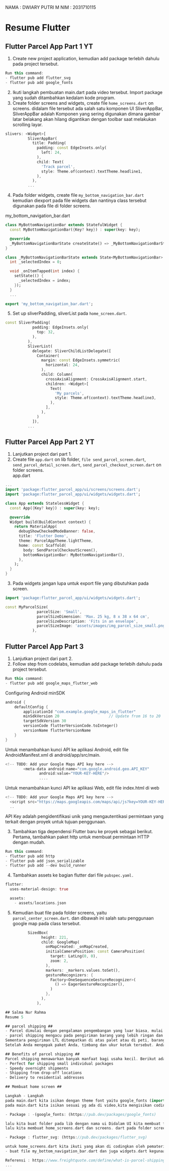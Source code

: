 NAMA : DWIARY PUTRI M
NIM  : 2031710115
<h1>Resume Flutter</h1>

## Flutter Parcel App Part 1 YT
1. Create new project application, kemudian add package terlebih dahulu pada project tersebut.
``` dart
Run this command:
- flutter pub add flutter_svg
- flutter pub add google_fonts 
```
2. Ikuti langkah pembuatan main.dart pada video tersebut. Import package yang sudah ditambahkan kedalam kode program.
3. Create folder screens and widgets, create file ``home_screens.dart`` on screens.
didalam file tersebut ada salah satu komponen UI SliverAppBar, SliverAppBar adalah Komponen yang sering digunakan dimana gambar latar belakang akan hilang digantikan dengan toolbar saat melakukan scrolling layar.
```dart
slivers: <Widget>[
          SliverAppBar(
            title: Padding(
              padding: const EdgeInsets.only(
                left: 24,
              ),
              child: Text(
                'Track parcel',
                style: Theme.of(context).textTheme.headline1,
              ),
            ),
          ...
```
4. Pada folder widgets, create file ``my_bottom_navigation_bar.dart`` kemudian diexport pada file widgets dan nantinya class tersebut digunakan pada file di folder screens.

my_bottom_navigation_bar.dart
```dart
class MyBottomNavigationBar extends StatefulWidget {
  const MyBottomNavigationBar({Key? key}) : super(key: key);

  @override
  _MyBottomNavigationBarState createState() => _MyBottomNavigationBarState();
}

class _MyBottomNavigationBarState extends State<MyBottomNavigationBar> {
  int _selectedIndex = 0;

  void _onItemTapped(int index) {
    setState(() {
      _selectedIndex = index;
    });
  }
  ...
```
```dart 
export 'my_bottom_navigation_bar.dart';
```
5. Set up sliverPadding, sliverList pada ```home_screen.dart```.
```dart
const SliverPadding(
            padding: EdgeInsets.only(
              top: 32,
            ),
          ),
          SliverList(
            delegate: SliverChildListDelegate([
              Container(
                margin: const EdgeInsets.symmetric(
                  horizontal: 24,
                ),
                child: Column(
                  crossAxisAlignment: CrossAxisAlignment.start,
                  children: <Widget>[
                    Text(
                      'My parcels',
                      style: Theme.of(context).textTheme.headline3,
                    ),
                  ],
                ),
              )
            ]),
          ...
```

## Flutter Parcel App Part 2 YT
1. Lanjutkan project dari part 1.
2. Create file ```app.dart``` on lib folder, ```file send_parcel_screen.dart```, ```send_parcel_detail_screen.dart```, ```send_parcel_checkout_screen.dart```  on folder screens.<br>
app.dart
```dart
...
import 'package:flutter_parcel_app/ui/screens/screens.dart';
import 'package:flutter_parcel_app/ui/widgets/widgets.dart';

class App extends StatelessWidget {
  const App({Key? key}) : super(key: key);

  @override
  Widget build(BuildContext context) {
    return MaterialApp(
      debugShowCheckedModeBanner: false,
      title: 'Flutter Demo',
      theme: ParcelAppTheme.lightTheme,
      home: const Scaffold(
        body: SendParcelCheckoutScreen(),
        bottomNavigationBar: MyBottomNavigationBar(),
      ),
    );
  }
}
```

3. Pada widgets jangan lupa untuk export file yang dibutuhkan pada screen.
```dart
import 'package:flutter_parcel_app/ui/widgets/widgets.dart';
```
```dart
const MyParcelSize(
              parcelSize: 'Small',
              parcelSizeDimension: 'Max. 25 kg, 8 x 38 x 64 cm',
              parcelSizeDescription: 'Fits in an envelope',
              parcelSizeImage: 'assets/images/img_parcel_size_small.png',
            ),
```


## Flutter Parcel App Part 3
1. Lanjutkan project dari part 2.
2. Follow step from codelabs, kemudian add package terlebih dahulu pada project tersebut.
``` dart
Run this command:
- flutter pub add google_maps_flutter_web  
```
Configuring Android minSDK
``` dart
android {
    defaultConfig {
        applicationId "com.example.google_maps_in_flutter"
        minSdkVersion 20                      // Update from 16 to 20
        targetSdkVersion 30
        versionCode flutterVersionCode.toInteger()
        versionName flutterVersionName
    }
} 
```
Untuk menambahkan kunci API ke aplikasi Android, edit file AndroidManifest.xml di android/app/src/main.
``` dart
<!-- TODO: Add your Google Maps API key here -->
        <meta-data android:name="com.google.android.geo.API_KEY"
               android:value="YOUR-KEY-HERE"/>
               ....
```
Untuk menambahkan kunci API ke aplikasi Web, edit file index.html di web
``` dart
<!-- TODO: Add your Google Maps API key here -->
  <script src="https://maps.googleapis.com/maps/api/js?key=YOUR-KEY-HERE"></script>
  ..
```
API Key adalah pengidentifikasi unik yang mengautentikasi permintaan yang terkait dengan proyek untuk tujuan penggunaan.

3. Tambahkan tiga dependensi Flutter baru ke proyek sebagai berikut. Pertama, tambahkan paket http untuk membuat permintaan HTTP dengan mudah.
``` dart
Run this command:
- flutter pub add http
- flutter pub add json_serializable
- flutter pub add --dev build_runner  
```
4. Tambahkan assets ke bagian flutter dari file ```pubspec.yaml.```
``` dart
flutter:
  uses-material-design: true

  assets:
    - assets/locations.json 
```
5. Kemudian buat file pada folder screens, yaitu ```parcel_center_screen.dart```. dan dibawah ini salah satu penggunaan google map pada class tersebut.

```dart
          SizedBox(
                height: 221,
                child: GoogleMap(
                  onMapCreated: _onMapCreated,
                  initialCameraPosition: const CameraPosition(
                    target: LatLng(0, 0),
                    zoom: 2,
                  ),
                  markers: _markers.values.toSet(),
                  gestureRecognizers: {
                    Factory<OneSequenceGestureRecognizer>(
                      () => EagerGestureRecognizer(),
                    )
                  },
                ),
              ),

## Salma Nur Rahma 
Resume 5

## parcel shipping ##
- Parcel dimulai dengan pengalaman pengembangan yang luar biasa, mulai dari memulai proyek baru, hingga iterasi dan debugging, dan pengiriman hingga produksi. Tidak perlu lagi mengutak-atik konfigurasi, atau menghabiskan waktu berjam-jam untuk mengikuti praktik terbaik – ini berhasil!
- parcel shipping mengacu pada pengiriman barang yang lebih ringan dan kotak yang lebih kecil. Biasanya, parsel berarti paket yang beratnya 100 pon atau kurang dan dapat dipindahkan tanpa bantuan. Jika Anda perlu mengirimkan beberapa paket kecil sekaligus, pengiriman paket adalah cara yang ekonomis untuk mengirimkan produk Anda.
Sementara pengiriman LTL ditempatkan di atas palet atau di peti, barang-barang parsel ditempatkan secara longgar di truk. Untuk itu, pengemasan sangat penting untuk pengiriman parsel. Disarankan untuk mengemas barang parsel dalam kotak baru atau kokoh. Pilih kotak yang cukup besar agar sesuai dengan barang yang Anda kirim serta bahan pelindung, seperti bungkus gelembung atau bahan daur ulang. Selanjutnya, Anda harus menempelkan kotak dengan aman dengan pita kemasan lebar 2 inci yang tepat.
Setelah Anda mengepak paket Anda, timbang dan ukur kotak tersebut. Anda perlu mengukur panjang, lebar, dan tinggi untuk setiap paket individu. Anda juga harus menangani kotak individual dengan cara yang sama seperti Anda menangani amplop. Tambahkan alamat pengirim di kiri atas dan alamat penerima di tengah di bawah alamat pengirim.

## Benefits of parcel shipping ##
Parcel shipping menawarkan banyak manfaat bagi usaha kecil. Berikut adalah empat alasan Anda menginginkan pengiriman paket melalui pengiriman LTL :
- Perfect for shipping small individual packages
- Speedy overnight shipments
- Shipping from drop-off locations
- Delivery to residential addresses

## Membuat home screen ##

Langkah - Langkah
pada main.dart kita isikan dengan theme font yaitu google_fonts (import)
pada main.dart kita isikan sesuai yg ada di video,kita mengisikan codingan tersebut hanya sebagai style penulisan

- Package : -(google_fonts: (https://pub.dev/packages/google_fonts)

lalu kita buat folder pada lib dengan nama ui Didalam UI kita membuat folder screens dan widgets
lalu kita membuat home_screens.dart dan screens. dart pada folder screens kegunaan dari screens dart adalah untuk tempat export dari banyak nya screens yg ada di folder screens jadi jika ada yg butuh file dari folder screens ,cukup import screens.dart sebelum mengarah ke home_screens.dart kita add dulu package svg

- Package : flutter_svg: (https://pub.dev/packages/flutter_svg)

untuk home_screens.dart kita ikuti yang akan di codingkan oleh pemateri setelah home_screens sudah kita beralih ke folder widgets.
- buat file my_bottom_navigation_bar.dart dan juga widgets.dart kegunaan widgets.dart sama seperti file screens pada folder screens pada file my_buttom_navigation_bar ini digunakan untuk tampilan menu di end /buttom, ikuti apa yang akan di codingkan oleh pemateri kita membuat folder assets/images untuk tempat image yang akan gunakan dan jgn lupa di uncomment untuk pubspec.yaml supaya asset nya bisa terbaca

Referensi : https://www.freightquote.com/define/what-is-parcel-shipping/
...